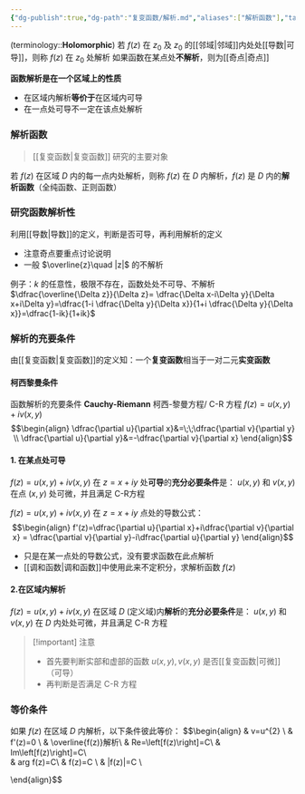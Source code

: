 ```yaml
---
{"dg-publish":true,"dg-path":"复变函数/解析.md","aliases":["解析函数"],"tags":["Function"],"permalink":"/复变函数/解析/","dgPassFrontmatter":true,"noteIcon":"","created":"2024-05-21T15:20:28.678+08:00","updated":"2024-10-03T23:57:09.394+08:00"}
---
```



(terminology::**Holomorphic**)
若 $f(z)$ 在 $z_{0}$ 及 $z_{0}$ 的[[邻域\|邻域]]内处处[[导数\|可导]]，则称 $f(z)$ 在 $z_{0}$ 处解析
如果函数在某点处**不解析**，则为[[奇点\|奇点]]

**函数解析是在一个区域上的性质**
- 在区域内解析**等价于**在区域内可导
- 在一点处可导不一定在该点处解析
### 解析函数
> [[复变函数\|复变函数]] 研究的主要对象

若 $f(z)$ 在区域 $D$ 内的每一点内处解析，则称 $f(z)$ 在 $D$ 内解析，$f(z)$ 是 $D$ 内的**解析函数**（全纯函数、正则函数）
### 研究函数解析性
利用[[导数\|导数]]的定义，判断是否可导，再利用解析的定义
- 注意奇点要重点讨论说明
- 一般 $\overline{z}\quad |z|$ 的不解析

例子：$k$ 的任意性，极限不存在，函数处处不可导、不解析
$\dfrac{\overline{\Delta z}}{\Delta z}= \dfrac{\Delta x-i\Delta y}{\Delta x+i\Delta y}=\dfrac{1-i \dfrac{\Delta y}{\Delta x}}{1+i \dfrac{\Delta y}{\Delta x}}=\dfrac{1-ik}{1+ik}$

### 解析的充要条件
由[[复变函数\|复变函数]]的定义知：一个**复变函数**相当于一对二元**实变函数** 

#### 柯西黎曼条件
函数解析的充要条件
**Cauchy-Riemann**   柯西-黎曼方程/ C-R 方程
$f(z)=u(x,y)+iv(x,y)$ 
$$\begin{align}
\dfrac{\partial u}{\partial x}&=\;\;\dfrac{\partial v}{\partial y} \\
\dfrac{\partial u}{\partial y}&=-\dfrac{\partial v}{\partial x}    
\end{align}$$

#### 1. 在某点处可导
$f(z)=u(x,y)+iv(x,y)$ 
在 $z=x+iy$ 处**可导**的**充分必要条件**是：
$u(x,y)$ 和 $v(x,y)$ 在点 $(x,y)$ 处可微，并且满足 C-R方程

$f(z)=u(x,y)+iv(x,y)$ 在 $z=x+iy$ 点处的导数公式：
$$\begin{align}
f'(z)=\dfrac{\partial u}{\partial x}+i\dfrac{\partial v}{\partial x} = \dfrac{\partial v}{\partial y}-i\dfrac{\partial u}{\partial y}  
\end{align}$$
- 只是在某一点处的导数公式，没有要求函数在此点解析
-  [[调和函数\|调和函数]]中使用此来不定积分，求解析函数 $f(z)$

#### 2.在区域内解析
$f(z)=u(x,y)+iv(x,y)$ 
在区域 $D$ (定义域)内**解析**的**充分必要条件**是： 
$u(x,y)$ 和 $v(x,y)$ 在 $D$ 内处处可微，并且满足 C-R 方程

>[!important] 注意
>- 首先要判断实部和虚部的函数 $u(x,y),v(x,y)$ 是否[[复变函数\|可微]]（可导）
>- 再判断是否满足 C-R 方程

### 等价条件
如果 $f(z)$ 在区域 $D$ 内解析，以下条件彼此等价：
$$\begin{align}
 & v=u^{2}    \\
 & f'(z)=0 \\
 & \overline{f(z)}解析\\
 & Re=\left[f(z)\right]=C\\ 
 & Im\left[f(z)\right]=C\\  
 & arg f(z)=C\\
 & f(z)=C \\
 &  |f(z)|=C  \\

\end{align}$$

